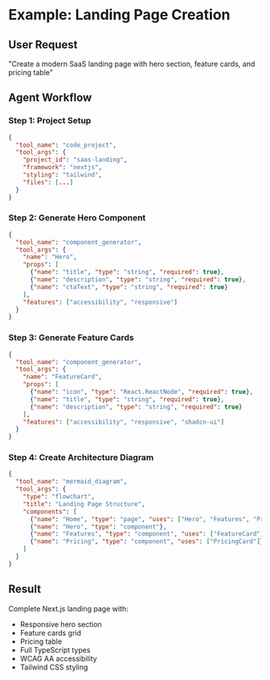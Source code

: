 # Example: Landing Page Creation

## User Request

"Create a modern SaaS landing page with hero section, feature cards, and pricing table"

## Agent Workflow

### Step 1: Project Setup

```json
{
  "tool_name": "code_project",
  "tool_args": {
    "project_id": "saas-landing",
    "framework": "nextjs",
    "styling": "tailwind",
    "files": [...]
  }
}
```

### Step 2: Generate Hero Component

```json
{
  "tool_name": "component_generator",
  "tool_args": {
    "name": "Hero",
    "props": [
      {"name": "title", "type": "string", "required": true},
      {"name": "description", "type": "string", "required": true},
      {"name": "ctaText", "type": "string", "required": true}
    ],
    "features": ["accessibility", "responsive"]
  }
}
```

### Step 3: Generate Feature Cards

```json
{
  "tool_name": "component_generator",
  "tool_args": {
    "name": "FeatureCard",
    "props": [
      {"name": "icon", "type": "React.ReactNode", "required": true},
      {"name": "title", "type": "string", "required": true},
      {"name": "description", "type": "string", "required": true}
    ],
    "features": ["accessibility", "responsive", "shadcn-ui"]
  }
}
```

### Step 4: Create Architecture Diagram

```json
{
  "tool_name": "mermaid_diagram",
  "tool_args": {
    "type": "flowchart",
    "title": "Landing Page Structure",
    "components": [
      {"name": "Home", "type": "page", "uses": ["Hero", "Features", "Pricing"]},
      {"name": "Hero", "type": "component"},
      {"name": "Features", "type": "component", "uses": ["FeatureCard"]},
      {"name": "Pricing", "type": "component", "uses": ["PricingCard"]}
    ]
  }
}
```

## Result

Complete Next.js landing page with:
- Responsive hero section
- Feature cards grid
- Pricing table
- Full TypeScript types
- WCAG AA accessibility
- Tailwind CSS styling
